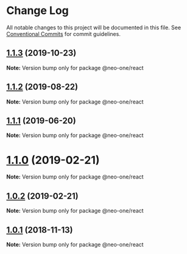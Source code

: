 # Change Log

All notable changes to this project will be documented in this file.
See [Conventional Commits](https://conventionalcommits.org) for commit guidelines.

## [1.1.3](https://github.com/neo-one-suite/neo-one/compare/@neo-one/react@1.1.2...@neo-one/react@1.1.3) (2019-10-23)

**Note:** Version bump only for package @neo-one/react





## [1.1.2](https://github.com/neo-one-suite/neo-one/compare/@neo-one/react@1.1.1...@neo-one/react@1.1.2) (2019-08-22)

**Note:** Version bump only for package @neo-one/react





## [1.1.1](https://github.com/neo-one-suite/neo-one/compare/@neo-one/react@1.1.0...@neo-one/react@1.1.1) (2019-06-20)

**Note:** Version bump only for package @neo-one/react





# [1.1.0](https://github.com/neo-one-suite/neo-one/compare/@neo-one/react@1.0.2...@neo-one/react@1.1.0) (2019-02-21)

**Note:** Version bump only for package @neo-one/react





## [1.0.2](https://github.com/neo-one-suite/neo-one/compare/@neo-one/react@1.0.1...@neo-one/react@1.0.2) (2019-02-21)

**Note:** Version bump only for package @neo-one/react





## [1.0.1](https://github.com/neo-one-suite/neo-one/compare/@neo-one/react@1.0.0...@neo-one/react@1.0.1) (2018-11-13)

**Note:** Version bump only for package @neo-one/react
